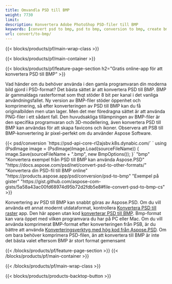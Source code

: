 ```yaml
---
title: Omvandla PSD till BMP
weight: 7730
limit: 
description: Konvertera Adobe PhotoShop PSD-filer till BMP
keywords: [convert psd to bmp, psd to bmp, conversion to bmp, create bmp from psd, print psd as bmp]
url: convert/to-bmp/
---
```


{{< blocks/products/pf/main-wrap-class >}}

{{< blocks/products/pf/main-container >}}

{{< blocks/products/pf/feature-page-section h2="Gratis online-app för att konvertera PSD till BMP" >}}
<p>Vad händer om du behöver använda i den gamla programvaran din moderna bild gjord i PSD-format? Det bästa sättet är att konvertera PSD till BMP. BMP är gammaldags rasterformat som thqt stöder 8 bit per kanal i det vanliga användningsfallet. Ny version av BMP-filer stöder öppenhet och komprimering, så efter konverteringen av PSD till BMP kan du få originalbilden men utan lager. Men det mer föredragna sättet är att använda PNG-filer i ett sådant fall. Den huvudsakliga tillämpningen av BMP-filer är den specifika programvaran och 3D-modellering, även konvertera PSD till BMP kan användas för att skapa favicons och ikoner. Observera att PSB till BMP-konvertering är pixel-perfekt om du använder Aspose Software.</p>
{{< psd/conversion `https://psd-api-core-rl2ajsbv.k8s.dynabic.com/` 
`    using (PsdImage image = (PsdImage)Image.Load(sourceFileName))
    {
        image.Save(sourceFileName + ".bmp",  new BmpOptions());
    }` 
	"bmp" 
"Konvertera exempel från PSD till BMP kan använda Aspose.PSD"  "https://docs.aspose.com/psd/net/convert-psd-to-other-formats/" 
"Konvertera din PSD-fil till BMP online" "https://products.aspose.app/psd/conversion/psd-to-bmp" 
"Exempel på gister" "https://gist.github.com/aspose-com-gists/5a58a43ac00fd68974d95b72d2fdb5e8#file-convert-psd-to-bmp-cs" >}}
<p>Konvertering av PSD till BMP kan snabbt göras av Aspose.PSD. Om du vill använda ett annat modernt utdataformat, kontrollera <a href="/psd/convert">Konvertera PSD till raster</a> app. Den här appen utan kod <a href="/psd/convert/to-bmp">konverterar PSD till BMP</a>. Bmp-format kan vara öppet med vilken programvara du har på PC eller Mac. Om du vill använda komprimerat BMP-format efter konverteringen från PSB, är du bättre att använda <a href="/psd">Konverteringsverktyg med hög kod från Aspose.PSD</a>. Om om bara behöver komprimera PSD-filen, än att konvertera till BMP är inte det bästa valet eftersom BMP är stort format gemensamt</p>
{{< /blocks/products/pf/feature-page-section >}}
{{< /blocks/products/pf/main-container >}}


{{< /blocks/products/pf/main-wrap-class >}}

{{< blocks/products/products-backtop-button >}}
